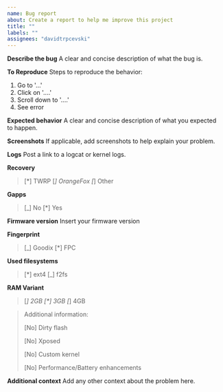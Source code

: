 ```yaml
---
name: Bug report
about: Create a report to help me improve this project
title: ""
labels: ""
assignees: "davidtrpcevski"
---
```


**Describe the bug**
A clear and concise description of what the bug is.

**To Reproduce**
Steps to reproduce the behavior:

1. Go to '...'
2. Click on '....'
3. Scroll down to '....'
4. See error

**Expected behavior**
A clear and concise description of what you expected to happen.

**Screenshots**
If applicable, add screenshots to help explain your problem.

**Logs**
Post a link to a logcat or kernel logs.

**Recovery**

> [*] TWRP [_] OrangeFox [_] Other

**Gapps**

> [_] No [*] Yes

**Firmware version**
Insert your firmware version

**Fingerprint**

> [_] Goodix [*] FPC

**Used filesystems**

> [*] ext4 [_] f2fs

**RAM Variant**

> [_] 2GB [*] 3GB [_] 4GB

> Additional information:
>
> [No] Dirty flash
>
> [No] Xposed
>
> [No] Custom kernel
>
> [No] Performance/Battery enhancements

**Additional context**
Add any other context about the problem here.
